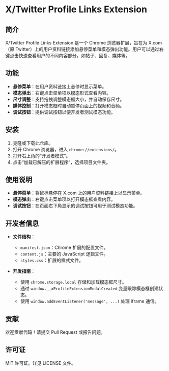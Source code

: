 # X/Twitter Profile Links Extension

## 简介

X/Twitter Profile Links Extension 是一个 Chrome 浏览器扩展，旨在为 X.com（原 Twitter）上的用户资料链接添加悬停菜单和模态弹出功能。用户可以通过右键点击快速查看用户的不同内容部分，如帖子、回复、媒体等。

## 功能

- **悬停菜单**：在用户资料链接上悬停时显示菜单。
- **模态弹出**：右键点击菜单项以模态形式查看内容。
- **尺寸调整**：支持拖拽调整模态框大小，并自动保存尺寸。
- **媒体控制**：打开模态框时自动暂停页面上的视频和音频。
- **调试按钮**：提供调试按钮以便开发者测试模态功能。

## 安装

1. 克隆或下载此仓库。
2. 打开 Chrome 浏览器，进入 `chrome://extensions/`。
3. 打开右上角的“开发者模式”。
4. 点击“加载已解压的扩展程序”，选择项目文件夹。

## 使用说明

- **悬停菜单**：将鼠标悬停在 X.com 上的用户资料链接上以显示菜单。
- **模态弹出**：右键点击菜单项以打开模态框查看内容。
- **调试按钮**：在页面右下角显示的调试按钮可用于测试模态功能。

## 开发者信息

- **文件结构**：
  - `manifest.json`：Chrome 扩展的配置文件。
  - `content.js`：主要的 JavaScript 逻辑文件。
  - `styles.css`：扩展的样式文件。

- **开发指南**：
  - 使用 `chrome.storage.local` 存储和加载模态框尺寸。
  - 通过 `window.__xProfileExtensionModalCreated` 变量跟踪模态框创建状态。
  - 使用 `window.addEventListener('message', ...)` 处理 iframe 通信。

## 贡献

欢迎贡献代码！请提交 Pull Request 或报告问题。

## 许可证

MIT 许可证。详见 LICENSE 文件。

